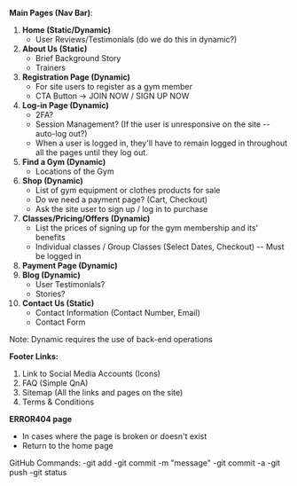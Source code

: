 
**Main Pages (Nav Bar)**:
1. **Home (Static/Dynamic)** 
   - User Reviews/Testimonials (do we do this in dynamic?) 
2. **About Us (Static)**
   - Brief Background Story
   - Trainers
3. **Registration Page (Dynamic)**
   - For site users to register as a gym member 
   - CTA Button -> JOIN NOW / SIGN UP NOW
4. **Log-in Page (Dynamic)**
   - 2FA?
   - Session Management? (If the user is unresponsive on the site -- auto-log out?)
   -  When a user is logged in, they'll have to remain logged in throughout all the pages until they log out.
5. **Find a Gym (Dynamic)**
   - Locations of the Gym
6. **Shop (Dynamic)**
   - List of gym equipment or clothes products for sale
   - Do we need a payment page? (Cart, Checkout)
   - Ask the site user to sign up / log in to purchase
7. **Classes/Pricing/Offers (Dynamic)**
   - List the prices of signing up for the gym membership and its' benefits
   - Individual classes / Group Classes (Select Dates, Checkout) -- Must be logged in
8. **Payment Page (Dynamic)**
9. **Blog (Dynamic)**
   - User Testimonials?
   - Stories?
10. **Contact Us (Static)**
    - Contact Information (Contact Number, Email)
    - Contact Form

Note: Dynamic requires the use of back-end operations

**Footer Links:**
1. Link to Social Media Accounts (Icons)
2. FAQ (Simple QnA)
3. Sitemap (All the links and pages on the site)
4. Terms & Conditions

**ERROR404 page**
- In cases where the page is broken or doesn't exist
- Return to the home page 

GitHub Commands:
-git add
-git commit -m "message"
-git commit -a
-git push
-git status
